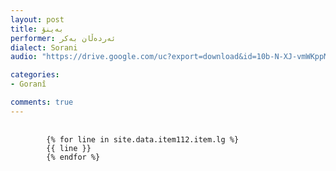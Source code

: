```yaml
---
layout: post
title: به‌ینۆ
performer: ئه‌رده‌ڵان به‌کر
dialect: Sorani
audio: "https://drive.google.com/uc?export=download&id=10b-N-XJ-vmWKppMmnGdkjWbpIIBoNSjd"

categories:
- Goranî

comments: true
---
```


<div class="language-plaintext highlighter-rouge">
    <div class="highlight">
        <pre class="highlight">
            <code>
        {% for line in site.data.item112.item.lg %}
        {{ line }}
        {% endfor %}
            </code>
        </pre>
    </div>
</div>


